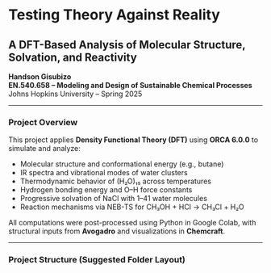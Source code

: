 # Testing Theory Against Reality  
## A DFT-Based Analysis of Molecular Structure, Solvation, and Reactivity

**Handson Gisubizo**  
**EN.540.658 – Modeling and Design of Sustainable Chemical Processes**  
Johns Hopkins University – Spring 2025

---

###  Project Overview

This project applies **Density Functional Theory (DFT)** using **ORCA 6.0.0** to simulate and analyze:

- Molecular structure and conformational energy (e.g., butane)
- IR spectra and vibrational modes of water clusters
- Thermodynamic behavior of (H₂O)₁₅ across temperatures
- Hydrogen bonding energy and O–H force constants
- Progressive solvation of NaCl with 1–41 water molecules
- Reaction mechanisms via NEB-TS for CH₃OH + HCl → CH₃Cl + H₂O

All computations were post-processed using Python in Google Colab, with structural inputs from **Avogadro** and visualizations in **Chemcraft**.

---

###  Project Structure (Suggested Folder Layout)

